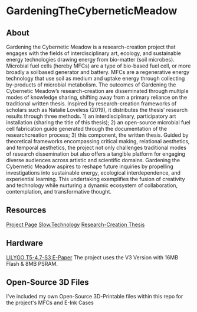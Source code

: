 # GardeningTheCyberneticMeadow
## About
Gardening the Cybernetic Meadow is a research-creation project that engages with the fields of interdisciplinary art, ecology, and sustainable energy technologies drawing energy from bio-matter (soil microbes). Microbial fuel cells (hereby MFCs) are a type of bio-based fuel cell, or more broadly a soilbased generator and battery. MFCs are a regenerative energy technology that use soil as medium and uptake energy through collecting by-products of microbial metabolism. The outcomes of Gardening the Cybernetic Meadow’s research-creation are disseminated through multiple modes of knowledge sharing, shifting away from a primary reliance on the traditional written thesis. Inspired by research-creation frameworks of scholars such as Natalie Loveless (2019), it distributes the thesis’ research results through three methods. 1) an interdisciplinary, participatory art installation (sharing the title of this thesis); 2) an open-source microbial fuel cell fabrication guide generated through the documentation of the researchcreation process; 3) this component, the written thesis. Guided by theoretical frameworks encompassing critical making, relational aesthetics, and temporal aesthetics, the project not only challenges traditional modes of research dissemination but also offers a tangible platform for engaging diverse audiences across artistic and scientific domains. Gardening the Cybernetic Meadow aspires to reshape future inquiries by propelling investigations into sustainable energy, ecological interdependence, and experiential learning. This undertaking exemplifies the fusion of creativity and technology while nurturing a dynamic ecosystem of collaboration, contemplation, and transformative thought.

## Resources
[Project Page](https://matthewhalpenny.com/#gtcm)
[Slow.Technology](https://slow.technology)
[Research-Creation Thesis](https://www.researchgate.net/publication/380104212_Gardening_the_Cybernetic_Meadow_Fostering_ecosophic_care_using_microbial_fuel_cells_as_a_temporal_aesthetic_medium)

## Hardware
[LILYGO T5-4.7-S3 E-Paper](https://www.lilygo.cc/products/t5-4-7-inch-e-paper-v2-3?_pos=1&_psq=E-paper&_ss=e&_v=1.0)
The project uses the V3 Version with 16MB Flash & 8MB PSRAM.

## Open-Source 3D Files
I've included my own Open-Source 3D-Printable files within this repo for the project's MFCs and E-Ink Cases
